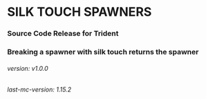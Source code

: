 # SILK TOUCH SPAWNERS
### Source Code Release for Trident
### Breaking a spawner with silk touch returns the spawner
###### version: v1.0.0
###### last-mc-version: 1.15.2
